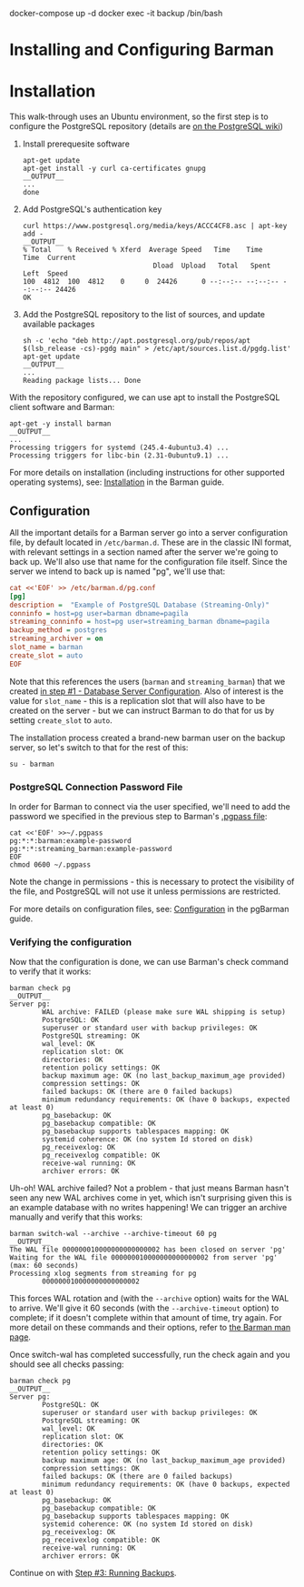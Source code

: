 docker-compose up -d
docker exec -it backup /bin/bash

# Installing and Configuring Barman

# Installation

This walk-through uses an Ubuntu environment, so the first step is to configure the PostgreSQL repository (details are [on the PostgreSQL wiki](https://wiki.postgresql.org/wiki/Apt))

1. Install prerequesite software

    ```shell
    apt-get update
    apt-get install -y curl ca-certificates gnupg 
    __OUTPUT__
    ...
    done
    ```
2. Add PostgreSQL's authentication key

    ```shell
    curl https://www.postgresql.org/media/keys/ACCC4CF8.asc | apt-key add -
    __OUTPUT__
    % Total    % Received % Xferd  Average Speed   Time    Time     Time  Current
                                    Dload  Upload   Total   Spent    Left  Speed
    100  4812  100  4812    0     0  24426      0 --:--:-- --:--:-- --:--:-- 24426
    OK    
    ```

3. Add the PostgreSQL repository to the list of sources, and update available packages

    ```shell
    sh -c 'echo "deb http://apt.postgresql.org/pub/repos/apt $(lsb_release -cs)-pgdg main" > /etc/apt/sources.list.d/pgdg.list'
    apt-get update
    __OUTPUT__
    ...
    Reading package lists... Done
    ```

With the repository configured, we can use apt to install the PostgreSQL client software and Barman:

```shell
apt-get -y install barman
__OUTPUT__
...
Processing triggers for systemd (245.4-4ubuntu3.4) ...
Processing triggers for libc-bin (2.31-0ubuntu9.1) ...
```

For more details on installation (including instructions for other supported operating systems), see: [Installation](http://docs.pgbarman.org/release/2.12/#installation) in the Barman guide.

## Configuration

All the important details for a Barman server go into a server configuration file, by default located in `/etc/barman.d`. These are in the classic INI format, with relevant settings in a section named after the server we're going to back up. We'll also use that name for the configuration file itself. Since the server we intend to back up is named "pg", we'll use that:

```ini
cat <<'EOF' >> /etc/barman.d/pg.conf
[pg]
description =  "Example of PostgreSQL Database (Streaming-Only)"
conninfo = host=pg user=barman dbname=pagila
streaming_conninfo = host=pg user=streaming_barman dbname=pagila
backup_method = postgres
streaming_archiver = on
slot_name = barman
create_slot = auto
EOF
```

Note that this references the users (`barman` and `streaming_barman`) that we created [in step #1 - Database Server Configuration](../step01-db-setup/). Also of interest is the value for `slot_name` - this is a replication slot that will also have to be created on the server - but we can instruct Barman to do that for us by setting `create_slot` to `auto`.

The installation process created a brand-new barman user on the backup server, so let's switch to that for the rest of this:

```shell
su - barman
```

### PostgreSQL Connection Password File

In order for Barman to connect via the user specified, we'll need to add the password we specified in the previous step to Barman's [.pgpass file](https://www.postgresql.org/docs/current/libpq-pgpass.html):

```shell
cat <<'EOF' >>~/.pgpass
pg:*:*:barman:example-password
pg:*:*:streaming_barman:example-password
EOF
chmod 0600 ~/.pgpass
```

Note the change in permissions - this is necessary to protect the visibility of the file, and PostgreSQL will not use it unless permissions are restricted.

For more details on configuration files, see: [Configuration](http://docs.pgbarman.org/release/2.12/#configuration) in the pgBarman guide.

### Verifying the configuration

Now that the configuration is done, we can use Barman's check command to verify that it works:

```shell
barman check pg
__OUTPUT__
Server pg:
        WAL archive: FAILED (please make sure WAL shipping is setup)
        PostgreSQL: OK
        superuser or standard user with backup privileges: OK
        PostgreSQL streaming: OK
        wal_level: OK
        replication slot: OK
        directories: OK
        retention policy settings: OK
        backup maximum age: OK (no last_backup_maximum_age provided)
        compression settings: OK
        failed backups: OK (there are 0 failed backups)
        minimum redundancy requirements: OK (have 0 backups, expected at least 0)
        pg_basebackup: OK
        pg_basebackup compatible: OK
        pg_basebackup supports tablespaces mapping: OK
        systemid coherence: OK (no system Id stored on disk)
        pg_receivexlog: OK
        pg_receivexlog compatible: OK
        receive-wal running: OK
        archiver errors: OK
```

Uh-oh! WAL archive failed? Not a problem - that just means Barman hasn't seen any new WAL archives come in yet, which isn't surprising given this is an example 
database with no writes happening! We can trigger an archive manually and verify that this works:

```shell
barman switch-wal --archive --archive-timeout 60 pg
__OUTPUT__
The WAL file 000000010000000000000002 has been closed on server 'pg'
Waiting for the WAL file 000000010000000000000002 from server 'pg' (max: 60 seconds)
Processing xlog segments from streaming for pg
        000000010000000000000002
```
This forces WAL rotation and (with the `--archive` option) waits for the WAL to arrive. We'll give it 60 seconds (with the `--archive-timeout` option) to complete; 
if it doesn't complete within that amount of time, try again. For more detail on these commands and their options, refer to [the Barman man page](https://docs.pgbarman.org/release/2.12/barman.1.html#commands).

Once switch-wal has completed successfully, run the check again and you should see all checks passing:

```shell
barman check pg
__OUTPUT__
Server pg:
        PostgreSQL: OK
        superuser or standard user with backup privileges: OK
        PostgreSQL streaming: OK
        wal_level: OK
        replication slot: OK
        directories: OK
        retention policy settings: OK
        backup maximum age: OK (no last_backup_maximum_age provided)
        compression settings: OK
        failed backups: OK (there are 0 failed backups)
        minimum redundancy requirements: OK (have 0 backups, expected at least 0)
        pg_basebackup: OK
        pg_basebackup compatible: OK
        pg_basebackup supports tablespaces mapping: OK
        systemid coherence: OK (no system Id stored on disk)
        pg_receivexlog: OK
        pg_receivexlog compatible: OK
        receive-wal running: OK
        archiver errors: OK
```


Continue on with [Step #3: Running Backups](step03-backup).

